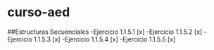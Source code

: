 # curso-aed
##Estructuras Secuenciales
-Ejercicio 1.1.5.1 [x]
-Ejercicio 1.1.5.2 [x]
-Ejercicio 1.1.5.3 [x]
-Ejercicio 1.1.5.4 [x]
-Ejercicio 1.1.5.5 [x]
